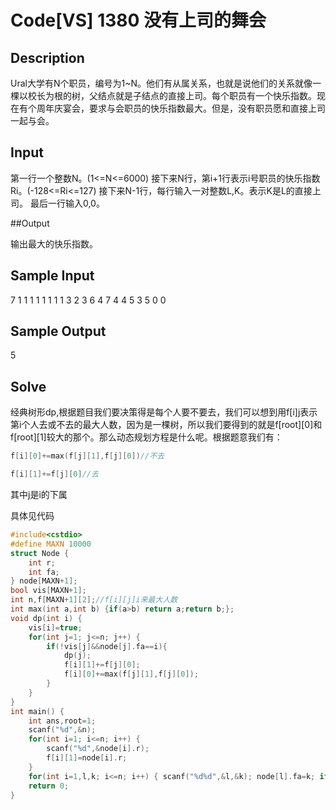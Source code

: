 # Code[VS] 1380 没有上司的舞会
## Description

Ural大学有N个职员，编号为1~N。他们有从属关系，也就是说他们的关系就像一棵以校长为根的树，父结点就是子结点的直接上司。每个职员有一个快乐指数。现在有个周年庆宴会，要求与会职员的快乐指数最大。但是，没有职员愿和直接上司一起与会。

## Input

第一行一个整数N。(1<=N<=6000)
接下来N行，第i+1行表示i号职员的快乐指数Ri。(-128<=Ri<=127)
接下来N-1行，每行输入一对整数L,K。表示K是L的直接上司。
最后一行输入0,0。

##Output

输出最大的快乐指数。

## Sample Input

7
1
1
1
1
1
1
1
1 3
2 3
6 4
7 4
4 5
3 5
0 0

## Sample Output

5

## Solve

经典树形dp,根据题目我们要决策得是每个人要不要去，我们可以想到用f[i][j](j=1或0)表示第i个人去或不去的最大人数，因为是一棵树，所以我们要得到的就是f[root][0]和f[root][1]较大的那个。那么动态规划方程是什么呢。根据题意我们有：
```cpp
f[i][0]+=max(f[j][1],f[j][0])//不去

f[i][1]+=f[j][0]//去
```
其中j是i的下属

具体见代码

```cpp
#include<cstdio>
#define MAXN 10000
struct Node {
	int r;
	int fa;
} node[MAXN+1];
bool vis[MAXN+1];
int n,f[MAXN+1][2];//f[i][j]i来最大人数
int max(int a,int b) {if(a>b) return a;return b;};
void dp(int i) {
	vis[i]=true;
	for(int j=1; j<=n; j++) {
		if(!vis[j]&&node[j].fa==i){
			dp(j);
			f[i][1]+=f[j][0];
			f[i][0]+=max(f[j][1],f[j][0]);
		}
	}
}
int main() {
	int ans,root=1;
	scanf("%d",&n); 
	for(int i=1; i<=n; i++) {
		scanf("%d",&node[i].r);
		f[i][1]=node[i].r; 
	}
	for(int i=1,l,k; i<=n; i++) { scanf("%d%d",&l,&k); node[l].fa=k; if(root==l) root=k; } dp(root); if(f[root][0]>f[root][1]) printf("%d\n",f[root][0]);else printf("%d",f[root][1]);
	return 0;
}
```